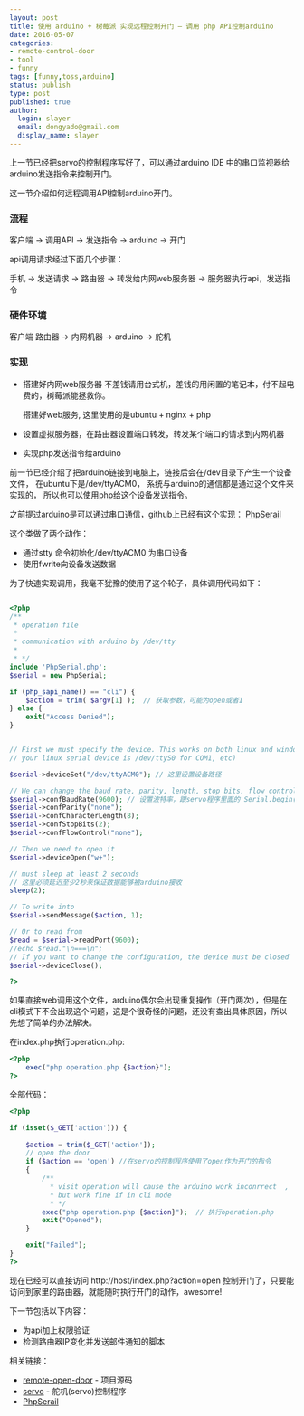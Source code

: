 ```yaml
---
layout: post
title: 使用 arduino + 树莓派 实现远程控制开门 — 调用 php API控制arduino
date: 2016-05-07
categories:
- remote-control-door
- tool
- funny
tags: [funny,toss,arduino]
status: publish
type: post
published: true
author:
  login: slayer
  email: dongyado@gmail.com
  display_name: slayer
---
```


上一节已经把servo的控制程序写好了，可以通过arduino IDE 中的串口监视器给arduino发送指令来控制开门。

这一节介绍如何远程调用API控制arduino开门。

### 流程

客户端 -> 调用API -> 发送指令 -> arduino -> 开门

api调用请求经过下面几个步骤：

手机 -> 发送请求 -> 路由器 -> 转发给内网web服务器 -> 服务器执行api，发送指令

### 硬件环境
客户端 
路由器 -> 内网机器 -> arduino -> 舵机

### 实现
- 搭建好内网web服务器
  不差钱请用台式机，差钱的用闲置的笔记本，付不起电费的，树莓派能拯救你。
  
  搭建好web服务, 这里使用的是ubuntu + nginx + php

- 设置虚拟服务器，在路由器设置端口转发，转发某个端口的请求到内网机器

- 实现php发送指令给arduino

前一节已经介绍了把arduino链接到电脑上，链接后会在/dev目录下产生一个设备文件， 在ubuntu下是/dev/ttyACM0， 系统与arduino的通信都是通过这个文件来实现的，
所以也可以使用php给这个设备发送指令。

之前提过arduino是可以通过串口通信，github上已经有这个实现： [PhpSerail][]

这个类做了两个动作：

  - 通过stty 命令初始化/dev/ttyACM0 为串口设备
  - 使用fwrite向设备发送数据

为了快速实现调用，我毫不犹豫的使用了这个轮子，具体调用代码如下：

~~~php

<?php
/**
 * operation file
 *
 * communication with arduino by /dev/tty
 *
 * */
include 'PhpSerial.php';
$serial = new PhpSerial;

if (php_sapi_name() == "cli") {
    $action = trim( $argv[1] );  // 获取参数，可能为open或者1
} else {
    exit("Access Denied");
}


// First we must specify the device. This works on both linux and windows (if
// your linux serial device is /dev/ttyS0 for COM1, etc)

$serial->deviceSet("/dev/ttyACM0"); // 这里设置设备路径

// We can change the baud rate, parity, length, stop bits, flow control
$serial->confBaudRate(9600); // 设置波特率，跟servo程序里面的 Serial.begin(9600); 相对应
$serial->confParity("none");
$serial->confCharacterLength(8);
$serial->confStopBits(2);
$serial->confFlowControl("none");

// Then we need to open it
$serial->deviceOpen("w+");

// must sleep at least 2 seconds
// 这里必须延迟至少2秒来保证数据能够被arduino接收
sleep(2);

// To write into
$serial->sendMessage($action, 1);

// Or to read from
$read = $serial->readPort(9600);
//echo $read."\n===\n";
// If you want to change the configuration, the device must be closed
$serial->deviceClose();

?>
~~~

如果直接web调用这个文件，arduino偶尔会出现重复操作（开门两次），但是在cli模式下不会出现这个问题，这是个很奇怪的问题，还没有查出具体原因，所以先想了简单的办法解决。

在index.php执行operation.php:

~~~php
<?php
    exec("php operation.php {$action}");
?>
~~~

全部代码：

~~~php
<?php

if (isset($_GET['action'])) {
  
    $action = trim($_GET['action']);
    // open the door
    if ($action == 'open') //在servo的控制程序使用了open作为开门的指令
    {
        /**
          * visit operation will cause the arduino work inconrrect  ,
          * but work fine if in cli mode 
          * */
        exec("php operation.php {$action}");  // 执行operation.php 
        exit("Opened");
    }

    exit("Failed");
}
?>
~~~

现在已经可以直接访问 http://host/index.php?action=open 控制开门了，只要能访问到家里的路由器，就能随时执行开门的动作，awesome!


下一节包括以下内容：

- 为api加上权限验证
- 检测路由器IP变化并发送邮件通知的脚本

相关链接：

- [remote-open-door][] - 项目源码
- [servo][] - 舵机(servo)控制程序
- [PhpSerail][] 

[PhpSerail]: https://github.com/dongyado/remote-open-door/blob/master/PhpSerial.php
[remote-open-door]: https://github.com/dongyado/remote-open-door
[servo]: https://github.com/dongyado/remote-open-door/blob/master/arduino_control/servo/servo.ino